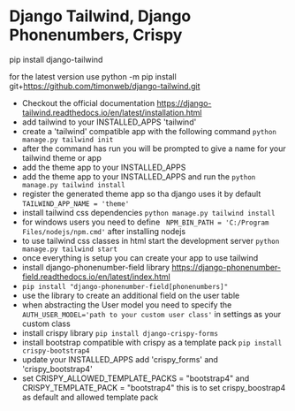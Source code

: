 # Django Tailwind, Django Phonenumbers, Crispy
pip install django-tailwind

for the latest version use
python -m pip install <a>git+https://github.com/timonweb/django-tailwind.git

* Checkout the official documentation <a>https://django-tailwind.readthedocs.io/en/latest/installation.html
* add tailwind to your INSTALLED_APPS 'tailwind'
* create a 'tailwind' compatible app with the following command `python manage.py tailwind init`
* after the command has run you will be prompted to give a name for your tailwind theme or app
* add the theme app to your INSTALLED_APPS
* add the theme  app to your INSTALLED_APPS and run the `python manage.py tailwind install`
* register the generated theme app so tha django uses it by default `TAILWIND_APP_NAME = 'theme'`
* install tailwind css dependencies `python manage.py tailwind install`
* for windows users you need to define ` NPM_BIN_PATH = 'C:/Program Files/nodejs/npm.cmd'` after installing nodejs
* to use tailwind css classes in html start the development server `python manage.py tailwind start`
* once everything is setup you can create your app to use tailwind
* install django-phonenumber-field library https://django-phonenumber-field.readthedocs.io/en/latest/index.html
* `pip install "django-phonenumber-field[phonenumbers]"`
* use the library to create an additional field on the user table
* when abstracting the User model you need to specify the `AUTH_USER_MODEL='path to your custom user class'` in settings as your custom class
* install crispy library `pip install django-crispy-forms`
* install bootstrap compatible with crispy as a template pack `pip install crispy-bootstrap4` 
* update your INSTALLED_APPS add 'crispy_forms' and 'crispy_bootstrap4'
* set CRISPY_ALLOWED_TEMPLATE_PACKS = "bootstrap4" and CRISPY_TEMPLATE_PACK = "bootstrap4"
this is to set crispy_boostrap4 as default and allowed template pack



